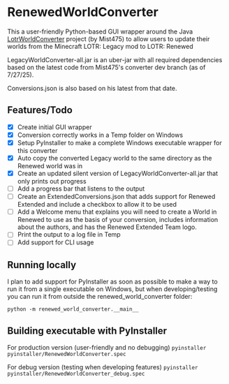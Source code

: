 # RenewedWorldConverter
This a user-friendly Python-based GUI wrapper around the Java [LotrWorldConverter](https://github.com/mist475/LotrModConverter_Public/tree/dev) project (by Mist475) to allow users to update their worlds from the Minecraft LOTR: Legacy mod to LOTR: Renewed

LegacyWorldConverter-all.jar is an uber-jar with all required dependencies based on the latest code from Mist475's converter dev branch (as of 7/27/25).

Conversions.json is also based on his latest from that date.

## Features/Todo
- [X] Create initial GUI wrapper
- [X] Conversion correctly works in a Temp folder on Windows
- [X] Setup PyInstaller to make a complete Windows executable wrapper for this converter
- [X] Auto copy the converted Legacy world to the same directory as the Renewed world was in
- [X] Create an updated silent version of LegacyWorldConverter-all.jar that only prints out progress
- [ ] Add a progress bar that listens to the output
- [ ] Create an ExtendedConversions.json that adds support for Renewed Extended and include a checkbox to allow it to be used
- [ ] Add a Welcome menu that explains you will need to create a World in Renewed to use as the basis of your conversion, includes information about the authors, and has the Renewed Extended Team logo.
- [ ] Print the output to a log file in Temp
- [ ] Add support for CLI usage

## Running locally
I plan to add support for PyInstaller as soon as possible to make a way to run it from a single executable on Windows, but when developing/testing you can run it from outside the renewed_world_converter folder:

```python -m renewed_world_converter.__main__```

## Building executable with PyInstaller
For production version (user-friendly and no debugging)
```pyinstaller pyinstaller/RenewedWorldConverter.spec```

For debug version (testing when developing features)
```pyinstaller pyinstaller/RenewedWorldConverter_debug.spec```
